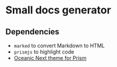 # Small docs generator

## Dependencies

* `marked` to convert Markdown to HTML
* `prismjs` to highlight code
* [Oceanic Next theme for Prism](https://github.com/blackxored/prism-oceanic-next/blob/master/src/oceanic-next.css)